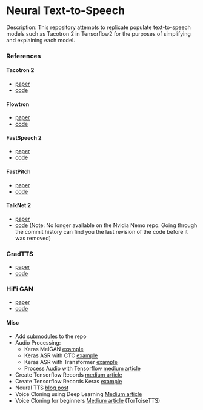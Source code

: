 # Neural Text-to-Speech

Description: This repository attempts to replicate populate text-to-speech models such as Tacotron 2 in Tensorflow2 for the purposes of simplifying and explaining each model.


### References

#### Tacotron 2
 - [paper](https://arxiv.org/pdf/1712.05884.pdf)
 - [code](https://github.com/NVIDIA/tacotron2)

#### Flowtron
 - [paper](https://arxiv.org/pdf/2005.05957.pdf)
 - [code](https://github.com/NVIDIA/flowtron)

#### FastSpeech 2
 - [paper](https://arxiv.org/pdf/2006.04558.pdf)
 - [code](https://github.com/ming024/FastSpeech2)

#### FastPitch
 - [paper](https://arxiv.org/pdf/2006.06873.pdf)
 - [code](https://github.com/NVIDIA/DeepLearningExamples/tree/master/PyTorch/SpeechSynthesis/FastPitch)

#### TalkNet 2
 - [paper](https://arxiv.org/pdf/2104.08189.pdf)
 - [code](https://github.com/NVIDIA/NeMo) (Note: No longer available on the Nvidia Nemo repo. Going through the commit history can find you the last revision of the code before it was removed)

### GradTTS
 - [paper](https://arxiv.org/pdf/2105.06337.pdf)
 - [code](https://github.com/huawei-noah/Speech-Backbones/tree/main/Grad-TTS)

### HiFi GAN
 - [paper](https://arxiv.org/pdf/2010.05646.pdf)
 - [code](https://github.com/jik876/hifi-gan)

#### Misc
 - Add [submodules](https://git-scm.com/book/en/v2/Git-Tools-Submodules) to the repo
 - Audio Processing:
    - Keras MelGAN [example](https://keras.io/examples/audio/melgan_spectrogram_inversion/#loading-the-dataset)
    - Keras ASR with CTC [example](https://keras.io/examples/audio/ctc_asr/#load-the-ljspeech-dataset)
    - Keras ASR with Transformer [example](https://keras.io/examples/audio/transformer_asr/#preprocess-the-dataset)
    - Process Audio with Tensorflow [medium article](https://towardsdatascience.com/how-to-easily-process-audio-on-your-gpu-with-tensorflow-2d9d91360f06)
 - Create Tensorflow Records [medium article](https://medium.com/nerd-for-tech/how-to-create-tensorflow-tfrecords-out-of-any-dataset-c64c3f98f4f8)
 - Create Tensorflow Records Keras [example](https://keras.io/examples/keras_recipes/creating_tfrecords/)
 - Neural TTS [blog post](https://www.readspeaker.ai/blog/neural-tts/)
 - Voice Cloning using Deep Learning [Medium article](https://medium.com/the-research-nest/voice-cloning-using-deep-learning-166f1b8d8595)
 - Voice Cloning for beginners [Medium article](https://medium.com/mlearning-ai/voice-cloning-for-beginners-in-8-minutes-db046e009a70) (TorToiseTTS)